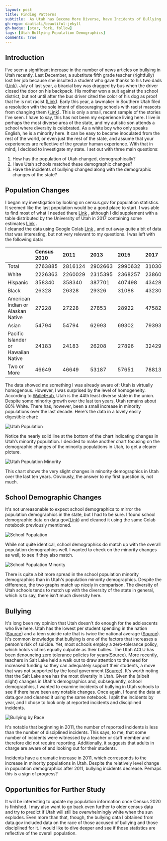 ```yaml
---
layout: post
title: Finding Patterns
subtitle:  As Utah has Become More Diverse, have Incidents of Bullying Increased?
gh-repo: daattali/beautiful-jekyll
gh-badge: [star, fork, follow]
tags: [Utah Bullying Population Demographics]
comments: true
---
```


## Introduction
I’ve seen a significant increase in the number of news articles on bullying in Utah recently. Last December, a substitute fifth grade teacher (rightfully) lost her job because she insulted a student who gave thanks to his two dads ([Link](https://www.nytimes.com/2019/12/02/us/Utah-substitute-teacher.html)). July of last year, a biracial boy was dragged by bus when the driver closed the door on his backpack. His mother won a suit against the school district, but not until after the bus driver cited the color of his dog as proof that he is not racist ([Link](https://www.usatoday.com/story/news/nation/2019/07/19/school-bus-dragging-case-utah-family-wins-settlement-district/1776915001/)).  Early this year, a lawmaker in Southern Utah filed a resolution with the sole intent of discouraging schools with racist mascots from changing them ([Link](https://www.sltrib.com/news/politics/2020/01/22/cedar-city-lawmaker-wants/)). This is only a small, recent sample of the stories I've seen. 
I have to say, this has not been my experience living here. I live in perhaps the most diverse area of the state, and my autistic son attends a school where diversity is celebrated. As a white boy who only speaks English, he is a minority here. It can be easy to become inoculated from the rest of the world, or even just the rest of the state, and assume that your experiences are reflective of the greater human experience. With that in mind, I decided to investigate my state.
I set out with three main questions:
1. How has the population of Utah changed, demographically?
2. Have Utah schools matched these demographic changes?
3. Have the incidents of bullying changed along with the demographic changes of the state?

## Population Changes
I began my investigation by looking on census.gov for population statistics. It seemed like the last population would be a good place to start. I was able to find most of what I needed there [Link](https://github.com/JaimieOnigkeit/Lambda-Unit-1-Build-Week/blob/master/utah_demograhics.csv) , although I did supplement with a table distributed by the University of Utah in 2017 containing some estimates [Link](https://github.com/JaimieOnigkeit/Lambda-Unit-1-Build-Week/blob/master/RaceandEthnicity_FactSheet20170825.pdf) .  
I cleaned the data using Google Colab [Link](https://github.com/JaimieOnigkeit/Lambda-Unit-1-Build-Week/blob/master/Utah_Homogenous.ipynb) , and cut away quite a bit of data that was interesting, but not very relevant to my questions. I was left with the following data:

| |	Census 2010 |	2011 |	2013 |	2015 |	2017 |	2019 |
| :------ |:--- | :--- | :--- | :--- | :--- |:--- |
|	Total |	2763885 |	2816124 |	2902663 |	2990632 |	3103000 |	3188160 |
|	White |	2226363 |	2260029 |	2315395 |	2368257 |	2386098 |	2486764.8 |
|	Hispanic |	358340 |	358340 |	387701 |	407498 |	434288 |	452718.72 |
|	Black |	26328 |	26328 |	29326 |	31088 |	43230 |	44634.24 |
|	American Indian or Alaskan Native |	27228 |	27228 |	27853 |	28922 |	47582 |	47822.4 |
|	Asian |	54794 |	54794 |	62993 |	69302 |	79393 |	86080.32 |
|	Pacific Islander or Hawaiian Native |	24183 |	24183 |	26208 |	27896 |	32429 |	35069.76 |
|	Two or More |	46649 |	46649 |	53187 |	57651 |	78813 |	82892.16 |

The data showed me something I was already aware of: Utah is virtually homogenous. However, I was surprised by the level of homogeneity.  According to [WalletHub](https://wallethub.com/edu/most-least-diverse-states-in-america/38262/), Utah is the 44th least diverse state in the union. Despite some minority growth over the last ten years, Utah remains about 80% White.  There has, however, been a small increase in minority populations over the last decade. Here's the data in a lovely easily digestible chart:

![Utah Population](https://lh3.googleusercontent.com/3tWRQLKS9mLjslGWxNl6gsuaRqJNd-CG_nqvvtVuzI08NLMBnwEPopnE9RC1FMgYZUihQlwOjCIOmdAOUEqVdjjEZaUoO84mI7AyiyVVeBuVyw4_JdrDK1q5qSVvRA4bmhES6UlJ-Q=w2400)

Notice the nearly solid line at the bottom of the chart indicating changes in Utah’s minority population. I decided to make another chart focusing on the demographic changes of the minority populations in Utah, to get a clearer picture.

![Utah Population Minority](https://lh3.googleusercontent.com/8eTihK1q1sqIUWUHdCqE6NmzwH1kcKfD_rPsjc6g7DzLJbU0LLCWchHOVlZmx4vrc5z4xfkty6ldKK6JMXwv2mcsIsdRBsekGpcDpJYP_jLqy_xpIj16efhrJdZfzV64L6JmsBPwgw=w2400)

This chart shows the very slight changes in minority demographics in Utah over the last ten years.
Obviously, the answer to my first question is, not much. 

## School Demographic Changes

It's not unreasonable to expect school demographics to mirror the population demographics in the state, but I had to be sure. I found school demographic data on data.gov([Link](https://github.com/JaimieOnigkeit/Lambda-Unit-1-Build-Week/blob/master/Enrollment_Data2.csv)) and cleaned it using the same Colab notebook previously mentioned.

![School Population](https://lh3.googleusercontent.com/PyF9lgG44wy_YpVBddUcFr_KDKCsBge_acwbdcSZEXkjtxbDrz1BB4g1AolHHCfpfsX2_YsLqkQ0NdQaimePKCjo6Rt0xX0_fpxWBcPNIhE0l9n_g-a1ztyn5dm0c-Qj62ULt-XRNg=w2400)

While not quite identical, school demographics do match up with the overall population demographics well. I wanted to check on the minority changes as well, to see if they also match.

![School Population Minority](https://lh3.googleusercontent.com/ukAehfY77gLQDLIK42TNPDxOWZ5YUAjEsyG-9szzTA8WeoqA0csLsJTisl1KNg5ilYqrrWlhoGA81PpjNoo2TDWlK6VblF-Ho4Tgf5Wkzu4QP4pR8t0ulpUleVEliznI_OPoRr1KOA=w2400)

There is quite a bit more spread in the school population minority demographics than in Utah's population minority demographics. Despite the difference, the two graphs match up nicely in comparison. The diversity of Utah schools tends to match up with the diversity of the state in general, which is to say, there isn't much diversity here.

## Bullying
It's long been my opinion that Utah doesn't do enough for the adolescents who live here. Utah has the lowest per student spending in the nation ([Source](https://www.governing.com/gov-data/education-data/state-education-spending-per-pupil-data.html)) and a teen suicide rate that is twice the national average ([Source](https://www.americashealthrankings.org/explore/health-of-women-and-children/measure/teen_suicide/state/ALL)). It's common knowledge that bullying is one of the factors that increases a person's risk of suicide. Yet, most schools employ a zero-tolerance policy, which holds victims equally culpable as their bullies. The Utah ACLU has been denouncing zero tolerance policies for years([Source](https://www.acluutah.org/blog/item/904-zero-tolerance-zero-sense-students-need-better)). More recently, teachers in Salt Lake held a walk out to draw attention to the need for increased funding so they can adequately support their students, a move that was not supported by the local government ([Source](https://www.sltrib.com/news/education/2020/02/27/utahs-republican-leaders/)). It's worth noting that the Salt Lake area has the most diversity in Utah. 
Given the (albeit slight) changes in Utah's demographics and, subsequently, school demographics, I wanted to examine incidents of bullying in Utah schools to see if there have been any notable changes. Once again, I found the data at data.gov and cleaned it using the same notebook. I split the incidents by year, and I chose to look only at reported incidents and disciplined incidents.

![Bullying by Race](https://lh3.googleusercontent.com/t-_1renDCq4EUnXJJdjurL14VlmfL66tiH-i70SnwBhIs7KSjZoi3oF4FGcMQuFUmxhxdfXQWPlAk1F9Nz5J9ly0Wk2fhOxcejHmYH2CmZ78bzVdnd7-GdxSGzSrzHwnmLAjQplYAQ=w2400)

It's notable that beginning in 2011, the number of reported incidents is less than the number of disciplined incidents. This says, to me, that some number of incidents were witnessed by a teacher or staff member and therefore did not require reporting. Additionally, it suggests that adults in charge are aware of and looking out for their students. 

Incidents have a dramatic increase in 2011, which corresponds to the increase in minority populations in Utah. Despite the relatively level change in population demographics after 2011, bullying incidents decrease. Perhaps this is a sign of progress? 

## Opportunities for Further Study
It will be interesting to update my population information once Census 2020 is finished. I may also want to go back even further to older census data and try to predict if Utah will still be overwhelmingly white when the sun explodes. Even more than that, though, the bullying data I obtained from data.gov included data on the race of those accused of bullying and those disciplined for it. I would like to dive deeper and see if those statistics are reflective of the overall population.
